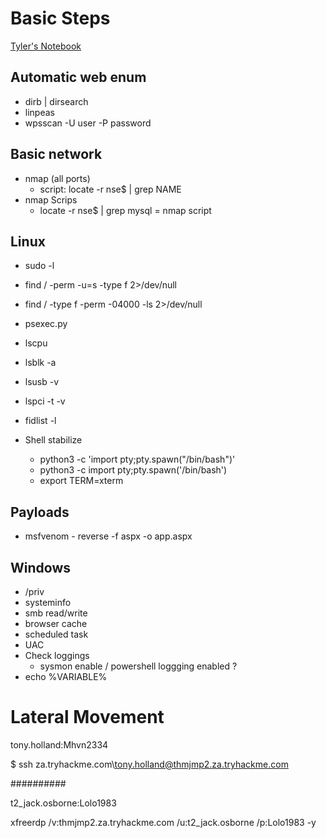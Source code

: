 # Basic Steps

[Tyler's Notebook](https://southeasttech-my.sharepoint.com/:o:/g/personal/tyler_ramsbey_southeasttech_edu/EmrNEjx_FjRKjYRotc9TikMB7DtzCwhKWOAEovdtZADBgg?rtime=bQkHVxRr20g)

## Automatic web enum
- dirb | dirsearch
- linpeas
- wpsscan -U user -P password

## Basic network
- nmap (all ports)
  - script: locate -r nse$ | grep NAME
- nmap Scrips
  - locate -r nse$ | grep mysql = nmap script

## Linux
- sudo -l
- find / -perm -u=s -type f 2>/dev/null
- find / -type f -perm -04000 -ls 2>/dev/null 
- psexec.py
- lscpu
- lsblk -a
- lsusb -v
- lspci -t -v
- fidlist -l
  
- Shell stabilize
  -  python3 -c 'import pty;pty.spawn("/bin/bash")'
  - python3 -c  import pty;pty.spawn('/bin/bash') 
  - export TERM=xterm

## Payloads
- msfvenom - reverse -f aspx -o app.aspx

## Windows
- /priv
- systeminfo
- smb read/write
- browser cache
- scheduled task
- UAC
- Check loggings
  - sysmon enable / powershell loggging enabled ?
- echo %VARIABLE%


# Lateral Movement
tony.holland:Mhvn2334

$ ssh za.tryhackme.com\\tony.holland@thmjmp2.za.tryhackme.com

##########

t2_jack.osborne:Lolo1983

xfreerdp /v:thmjmp2.za.tryhackme.com /u:t2_jack.osborne /p:Lolo1983 -y